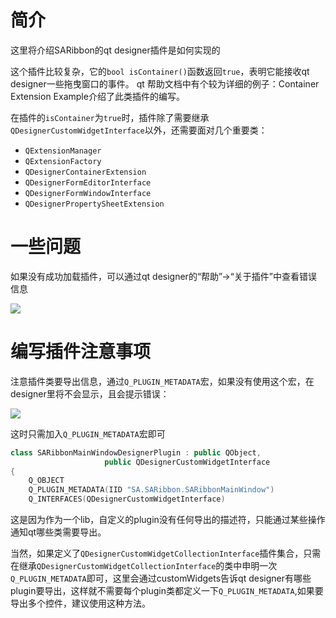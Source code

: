 ﻿# 简介

这里将介绍SARibbon的qt designer插件是如何实现的

这个插件比较复杂，它的`bool isContainer()`函数返回`true`，表明它能接收qt designer一些拖曳窗口的事件。
qt 帮助文档中有个较为详细的例子：Container Extension Example介绍了此类插件的编写。

在插件的`isContainer`为`true`时，插件除了需要继承`QDesignerCustomWidgetInterface`以外，还需要面对几个重要类：

- `QExtensionManager`
- `QExtensionFactory`
- `QDesignerContainerExtension`
- `QDesignerFormEditorInterface`
- `QDesignerFormWindowInterface`
- `QDesignerPropertySheetExtension`

# 一些问题

如果没有成功加载插件，可以通过qt designer的“帮助”->“关于插件”中查看错误信息

![](https://cdn.jsdelivr.net/gh/czyt1988/SARibbon/src/DesignerPlugin/doc/pic/01-aboutplugin.png)

# 编写插件注意事项

注意插件类要导出信息，通过`Q_PLUGIN_METADATA`宏，如果没有使用这个宏，在designer里将不会显示，且会提示错误：

![](https://cdn.jsdelivr.net/gh/czyt1988/SARibbon/src/DesignerPlugin/doc/pic/02-fault-info.png)

这时只需加入`Q_PLUGIN_METADATA`宏即可

```cpp
class SARibbonMainWindowDesignerPlugin : public QObject,
                     public QDesignerCustomWidgetInterface
{
    Q_OBJECT
    Q_PLUGIN_METADATA(IID "SA.SARibbon.SARibbonMainWindow")
    Q_INTERFACES(QDesignerCustomWidgetInterface)
```

这是因为作为一个lib，自定义的plugin没有任何导出的描述符，只能通过某些操作通知qt哪些类需要导出。

当然，如果定义了`QDesignerCustomWidgetCollectionInterface`插件集合，只需在继承`QDesignerCustomWidgetCollectionInterface`的类中申明一次`Q_PLUGIN_METADATA`即可，这里会通过customWidgets告诉qt designer有哪些plugin要导出，这样就不需要每个plugin类都定义一下`Q_PLUGIN_METADATA`,如果要导出多个控件，建议使用这种方法。